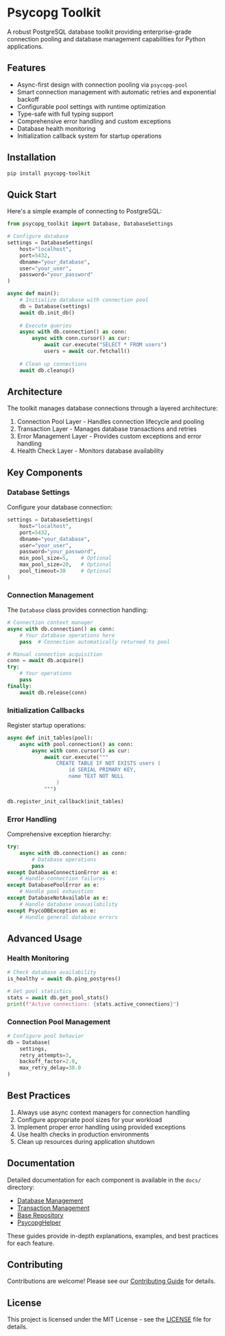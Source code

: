 # Psycopg Toolkit

A robust PostgreSQL database toolkit providing enterprise-grade connection pooling and database management capabilities for Python applications.

## Features

- Async-first design with connection pooling via `psycopg-pool`
- Smart connection management with automatic retries and exponential backoff
- Configurable pool settings with runtime optimization
- Type-safe with full typing support
- Comprehensive error handling and custom exceptions
- Database health monitoring
- Initialization callback system for startup operations

## Installation

```bash
pip install psycopg-toolkit
```

## Quick Start

Here's a simple example of connecting to PostgreSQL:

```python
from psycopg_toolkit import Database, DatabaseSettings

# Configure database
settings = DatabaseSettings(
    host="localhost",
    port=5432,
    dbname="your_database",
    user="your_user",
    password="your_password"
)

async def main():
    # Initialize database with connection pool
    db = Database(settings)
    await db.init_db()
    
    # Execute queries
    async with db.connection() as conn:
        async with conn.cursor() as cur:
            await cur.execute("SELECT * FROM users")
            users = await cur.fetchall()
    
    # Clean up connections
    await db.cleanup()
```

## Architecture

The toolkit manages database connections through a layered architecture:

1. Connection Pool Layer - Handles connection lifecycle and pooling
2. Transaction Layer - Manages database transactions and retries
3. Error Management Layer - Provides custom exceptions and error handling
4. Health Check Layer - Monitors database availability

## Key Components

### Database Settings

Configure your database connection:

```python
settings = DatabaseSettings(
    host="localhost",
    port=5432,
    dbname="your_database",
    user="your_user",
    password="your_password",
    min_pool_size=5,    # Optional
    max_pool_size=20,   # Optional
    pool_timeout=30     # Optional
)
```

### Connection Management

The `Database` class provides connection handling:

```python
# Connection context manager
async with db.connection() as conn:
    # Your database operations here
    pass  # Connection automatically returned to pool

# Manual connection acquisition
conn = await db.acquire()
try:
    # Your operations
    pass
finally:
    await db.release(conn)
```

### Initialization Callbacks

Register startup operations:

```python
async def init_tables(pool):
    async with pool.connection() as conn:
        async with conn.cursor() as cur:
            await cur.execute("""
                CREATE TABLE IF NOT EXISTS users (
                    id SERIAL PRIMARY KEY,
                    name TEXT NOT NULL
                )
            """)

db.register_init_callback(init_tables)
```

### Error Handling

Comprehensive exception hierarchy:

```python
try:
    async with db.connection() as conn:
        # Database operations
        pass
except DatabaseConnectionError as e:
    # Handle connection failures
except DatabasePoolError as e:
    # Handle pool exhaustion
except DatabaseNotAvailable as e:
    # Handle database unavailability
except PsycoDBException as e:
    # Handle general database errors
```

## Advanced Usage

### Health Monitoring

```python
# Check database availability
is_healthy = await db.ping_postgres()

# Get pool statistics
stats = await db.get_pool_stats()
print(f"Active connections: {stats.active_connections}")
```

### Connection Pool Management

```python
# Configure pool behavior
db = Database(
    settings,
    retry_attempts=3,
    backoff_factor=2.0,
    max_retry_delay=30.0
)
```

## Best Practices

1. Always use async context managers for connection handling
2. Configure appropriate pool sizes for your workload
3. Implement proper error handling using provided exceptions
4. Use health checks in production environments
5. Clean up resources during application shutdown

## Documentation

Detailed documentation for each component is available in the `docs/` directory:

- [Database Management](docs/database.md)
- [Transaction Management](docs/transaction_manager.md)
- [Base Repository](docs/base_repository.md)
- [PsycopgHelper](docs/psycopg_helper.md)

These guides provide in-depth explanations, examples, and best practices for each feature.

## Contributing

Contributions are welcome! Please see our [Contributing Guide](CONTRIBUTING.md) for details.

## License

This project is licensed under the MIT License - see the [LICENSE](LICENSE) file for details.
